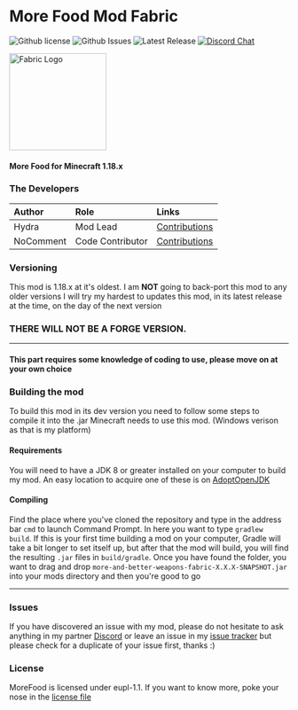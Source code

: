 # More Food Mod Fabric
![Github license](https://img.shields.io/github/license/SerumHydra/MoreFoodModFabric.svg?label=License)
![Github Issues](https://img.shields.io/github/issues/SerumHydra/MoreFoodModFabric.svg?label=Issues)
![Latest Release](https://img.shields.io/github/v/release/SerumHydra/MoreFoodModFabric?label=Latest%20Release)
[![Discord Chat](https://img.shields.io/badge/Chat%20on-Discord-7289DA)](https://discord.gg/28N2Eeq2tT)

<a href="https://www.modrinth.com/mod/fabric-api" rel="nofollow"><img src="https://i.imgur.com/Ol1Tcf8.png" alt="Fabric Logo" width="175"></a>

#### More Food for Minecraft 1.18.x

### The Developers

| Author   | Role   | Links   |
|:---------|:-------|:--------|
| Hydra | Mod Lead | [Contributions](https://www.github.com/SerumHydra/MoreFoodModFabric/commits?author=SerumHydra) |
| NoComment | Code Contributor| [Contributions](https://www.github.com/SerumHydra/MoreFoodModFabric/commits?author=SerumHydra) |
### Versioning
This mod is 1.18.x at it's oldest. I am **NOT** going to back-port this mod to any older versions
I will try my hardest to updates this mod, in its latest release at the time, on the day of the next version
### THERE WILL NOT BE A FORGE VERSION.

----
#### This part requires some knowledge of coding to use, please move on at your own choice
### Building the mod
To build this mod in its dev version you need to follow some steps to compile it into the .jar Minecraft needs to use this mod. (Windows verison as that is my platform)

#### Requirements
You will need to have a JDK 8 or greater installed on your computer to build my mod. An easy location to acquire one of these is on [AdoptOpenJDK](https://adoptopenjdk.net)

#### Compiling
Find the place where you've cloned the repository and type in the address bar `cmd` to launch Command Prompt. In here you want to type `gradlew build`. If this is your first time building a mod on your computer, Gradle will take a bit longer to set itself up, but after that the mod will build, you will find the resulting `.jar` files in `build/gradle`. Once you have found the folder, you want to drag and drop `more-and-better-weapons-fabric-X.X.X-SNAPSHOT.jar` into your mods directory and then you're good to go

----

### Issues
If you have discovered an issue with my mod, please do not hesitate to ask anything in my partner [Discord](https://discord.gg/28N2Eeq2tT) or leave an issue in my [issue tracker](https://www.github.com/SerumHydra/MoreFoodModFabric/issues) but please check for a duplicate of your issue first, thanks :)


### License
MoreFood is licensed under eupl-1.1. If you want to know more, poke your nose in the [license file](https://github.com/SerumHydra/MoreFoodModFabric/blob/main/LICENSE)

